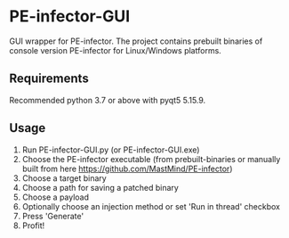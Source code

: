 # PE-infector-GUI
GUI wrapper for PE-infector. The project contains prebuilt binaries of console version PE-infector for Linux/Windows platforms.

## Requirements

Recommended python 3.7 or above with pyqt5 5.15.9.

## Usage

1. Run PE-infector-GUI.py (or PE-infector-GUI.exe)
2. Choose the PE-infector executable (from prebuilt-binaries or manually built from here https://github.com/MastMind/PE-infector)
3. Choose a target binary
4. Choose a path for saving a patched binary
5. Choose a payload
6. Optionally choose an injection method or set 'Run in thread' checkbox
7. Press 'Generate'
8. Profit!
